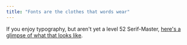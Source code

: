 ```yaml
---
title: "Fonts are the clothes that words wear"
---
```


If you enjoy typography, but aren't yet a level 52 Serif-Master, [here's a glimpse of what that looks like](http://www.nationalpost.com/life/story.html?id=675149).
